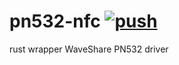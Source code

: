 # pn532-nfc [![push](https://https://github.com/azumia-azu/pn532-nfc/act/workflows/push/badge.svg?branch=master&event=push)](https://https://github.com/azumia-azu/pn532-nfc/act/actions)

rust wrapper WaveShare PN532 driver
